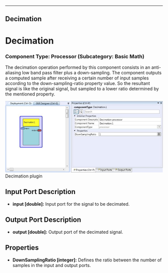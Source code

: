   
---
Decimation
---

# Decimation

### Component Type: Processor (Subcategory: Basic Math)

The decimation operation performed by this component consists in an anti-aliasing low band pass filter plus a down-sampling. The component outputs a computed sample after receiving a certain number of input samples according to the down-sampling-ratio property value. So the resultant signal is like the original signal, but sampled to a lower ratio determined by the mentioned property.

![Screenshot: Decimation plugin](img/Decimation.jpg "Screenshot: Decimation plugin")  
Decimation plugin

## Input Port Description

*   **input \[double\]:** Input port for the signal to be decimated.

## Output Port Description

*   **output \[double\]:** Output port of the decimated signal.

## Properties

*   **DownSamplingRatio \[integer\]:** Defines the ratio between the number of samples in the input and output ports.